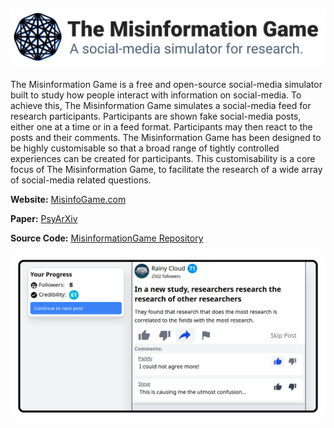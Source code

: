 ![The Misinformation Game](/profile/banner.png)
------------------------------------------------------

The Misinformation Game is a free and open-source social-media simulator built to study how people interact with information on social-media. To achieve this, The Misinformation Game simulates a social-media feed for research participants. Participants are shown fake social-media posts, either one at a time or in a feed format. Participants may then react to the posts and their comments. The Misinformation Game has been designed to be highly customisable so that a broad range of tightly controlled experiences can be created for participants. This customisability is a core focus of The Misinformation Game, to facilitate the research of a wide array of social-media related questions.

**Website:** [MisinfoGame.com](https://misinfogame.com/)

**Paper:** [PsyArXiv](https://psyarxiv.com/628wc/)

**Source Code:** [MisinformationGame Repository](https://github.com/TheMisinformationGame/MisinformationGame)

![Example Game Screenshot](/profile/example-game.png)
